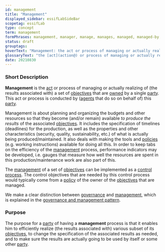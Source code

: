 ```yaml
---
id: management
title: "Management"
displayed_sidebar: essifLabSideBar
scopetag: essifLab
type: concept
term: management
formPhrases: management, manager, manage, manages, managed, managed-by, management, managing, managing-part{yies}
status: draft
grouptags:
hoverText: "Management: the act or process of managing or actually realizing of (the results associated with) a set of Objectives by the Owner of these Objectives."
glossaryText: "the [act](action@) or process of managing or actually realizing of (the results associated with) a set of [objective](@) by the [owner](@) of these [objective](@)."
date: 20210830
---
```


### Short Description
**Management** is the [act](action@) or process of managing or actually realizing of (the results associated with) a set of  [objectives](@) that are [owned](@) by a single [party](@). This act or process is conducted by ([agents](@) that do so on behalf of) this [party](@).

Management is about planning and organizing the budgets and other resources so that they become (and/or remain) available _to produce the results_ of the associated [objectives](@). It includes the specification of timelines (deadlines) for the production, as well as the properties and other characteristics (security, quality, sustainability, etc.) of what is actually being produced/maintained. It also deals with making the tools and [policies](@) (e.g. working instructions) available for doing all this.
In order to keep tabs on the efficiency of the [management](@) process, performance indicators may be developed, i.e. gauges that measure how well the resources are spent in this production/maintenance work are also part of this.

The [management](@) of a set of [objectives](@) can be implemented as a [control process](@). The control objectives that are needed by this control process would typically come from a [policy](@) of the owner of the [objectives](@) that are managed.

We make a clear distinction between [governance](@) and [management](@), which is explained in the [governance and management pattern](pattern-governance-and-management@).

### Purpose
The purpose for a [party](@) of having a **management** process is that it enables him to efficiently realize (the results associated with) various subset of its [objectives](@), to change the specification of the associated results as needed, and to make sure the results are actually going to be used by itself or some other [party](@).
